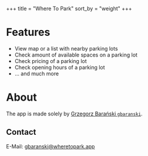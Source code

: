 +++
title = "Where To Park"
sort_by = "weight"
+++

# Features

- View map or a list with nearby parking lots
- Check amount of available spaces on a parking lot
- Check pricing of a parking lot
- Check opening hours of a parking lot
- ... and much more

# About

The app is made solely by [Grzegorz Barański `gbaranski`](https://gbaranski.com).

## Contact

E-Mail: [gbaranski@wheretopark.app](mailto:gbaranski@wheretopark.app)
